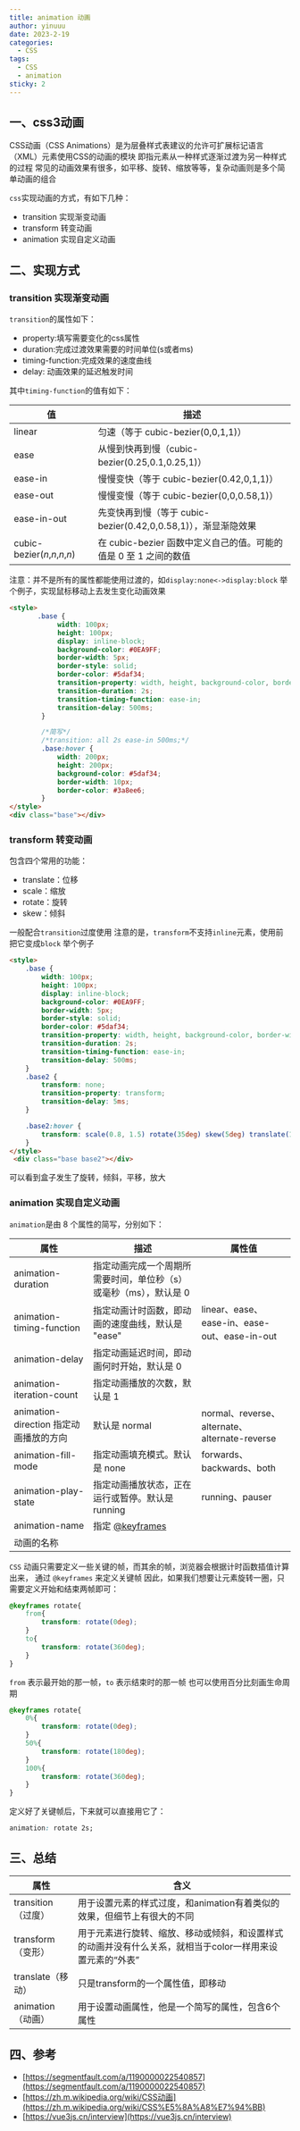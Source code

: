 ```yaml
---
title: animation 动画
author: yinuuu
date: 2023-2-19
categories:
  - CSS
tags:
  - CSS
  - animation
sticky: 2
---
```


## 一、css3动画
CSS动画（CSS Animations）是为层叠样式表建议的允许可扩展标记语言（XML）元素使用CSS的动画的模块
即指元素从一种样式逐渐过渡为另一种样式的过程
常见的动画效果有很多，如平移、旋转、缩放等等，复杂动画则是多个简单动画的组合

`css`实现动画的方式，有如下几种：

- transition 实现渐变动画
- transform 转变动画
- animation 实现自定义动画
## 二、实现方式
### transition 实现渐变动画
`transition`的属性如下：

- property:填写需要变化的css属性
- duration:完成过渡效果需要的时间单位(s或者ms)
- timing-function:完成效果的速度曲线
- delay: 动画效果的延迟触发时间

其中`timing-function`的值有如下：

| 值 | 描述 |
| --- | --- |
| linear | 匀速（等于 cubic-bezier(0,0,1,1)） |
| ease | 从慢到快再到慢（cubic-bezier(0.25,0.1,0.25,1)） |
| ease-in | 慢慢变快（等于 cubic-bezier(0.42,0,1,1)） |
| ease-out | 慢慢变慢（等于 cubic-bezier(0,0,0.58,1)） |
| ease-in-out | 先变快再到慢（等于 cubic-bezier(0.42,0,0.58,1)），渐显渐隐效果 |
| cubic-bezier(_n_,_n_,_n_,_n_) | 在 cubic-bezier 函数中定义自己的值。可能的值是 0 至 1 之间的数值 |

注意：并不是所有的属性都能使用过渡的，如`display:none<->display:block`
举个例子，实现鼠标移动上去发生变化动画效果
```html
<style>
       .base {
            width: 100px;
            height: 100px;
            display: inline-block;
            background-color: #0EA9FF;
            border-width: 5px;
            border-style: solid;
            border-color: #5daf34;
            transition-property: width, height, background-color, border-width;
            transition-duration: 2s;
            transition-timing-function: ease-in;
            transition-delay: 500ms;
        }

        /*简写*/
        /*transition: all 2s ease-in 500ms;*/
        .base:hover {
            width: 200px;
            height: 200px;
            background-color: #5daf34;
            border-width: 10px;
            border-color: #3a8ee6;
        }
</style>
<div class="base"></div>
```
### transform 转变动画
包含四个常用的功能：

- translate：位移
- scale：缩放
- rotate：旋转
- skew：倾斜

一般配合`transition`过度使用
注意的是，`transform`不支持`inline`元素，使用前把它变成`block`
举个例子
```html
<style>
    .base {
        width: 100px;
        height: 100px;
        display: inline-block;
        background-color: #0EA9FF;
        border-width: 5px;
        border-style: solid;
        border-color: #5daf34;
        transition-property: width, height, background-color, border-width;
        transition-duration: 2s;
        transition-timing-function: ease-in;
        transition-delay: 500ms;
    }
    .base2 {
        transform: none;
        transition-property: transform;
        transition-delay: 5ms;
    }

    .base2:hover {
        transform: scale(0.8, 1.5) rotate(35deg) skew(5deg) translate(15px, 25px);
    }
</style>
 <div class="base base2"></div>
```

可以看到盒子发生了旋转，倾斜，平移，放大
### animation 实现自定义动画

`animation`是由 8 个属性的简写，分别如下：

| 属性 | 描述 | 属性值 |
| --- | --- | --- |
| animation-duration | 指定动画完成一个周期所需要时间，单位秒（s）或毫秒（ms），默认是 0 |  |
| animation-timing-function | 指定动画计时函数，即动画的速度曲线，默认是 "ease" | linear、ease、ease-in、ease-out、ease-in-out |
| animation-delay | 指定动画延迟时间，即动画何时开始，默认是 0 |  |
| animation-iteration-count | 指定动画播放的次数，默认是 1 |  |
| animation-direction 指定动画播放的方向 | 默认是 normal | normal、reverse、alternate、alternate-reverse |
| animation-fill-mode | 指定动画填充模式。默认是 none | forwards、backwards、both |
| animation-play-state | 指定动画播放状态，正在运行或暂停。默认是 running | running、pauser |
| animation-name | 指定 [@keyframes ](/keyframes )
 动画的名称  |  |

`CSS` 动画只需要定义一些关键的帧，而其余的帧，浏览器会根据计时函数插值计算出来，
通过 `@keyframes` 来定义关键帧
因此，如果我们想要让元素旋转一圈，只需要定义开始和结束两帧即可：
```css
@keyframes rotate{
    from{
        transform: rotate(0deg);
    }
    to{
        transform: rotate(360deg);
    }
}
```
`from` 表示最开始的那一帧，`to` 表示结束时的那一帧
也可以使用百分比刻画生命周期
```css
@keyframes rotate{
    0%{
        transform: rotate(0deg);
    }
    50%{
        transform: rotate(180deg);
    }
    100%{
        transform: rotate(360deg);
    }
}
```
定义好了关键帧后，下来就可以直接用它了：
```css
animation: rotate 2s;
```
## 三、总结
| 属性 | 含义 |
| --- | --- |
| transition（过度） | 用于设置元素的样式过度，和animation有着类似的效果，但细节上有很大的不同 |
| transform（变形） | 用于元素进行旋转、缩放、移动或倾斜，和设置样式的动画并没有什么关系，就相当于color一样用来设置元素的“外表” |
| translate（移动） | 只是transform的一个属性值，即移动 |
| animation（动画） | 用于设置动画属性，他是一个简写的属性，包含6个属性 |

## 四、参考

- [https://segmentfault.com/a/1190000022540857](https://segmentfault.com/a/1190000022540857)
- [https://zh.m.wikipedia.org/wiki/CSS动画](https://zh.m.wikipedia.org/wiki/CSS%E5%8A%A8%E7%94%BB)
- [https://vue3js.cn/interview](https://vue3js.cn/interview)
